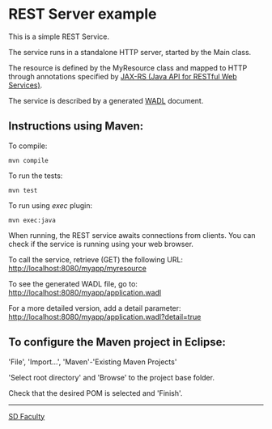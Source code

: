 # REST Server example

This is a simple REST Service.

The service runs in a standalone HTTP server, started by the Main class.

The resource is defined by the MyResource class and mapped to HTTP through annotations specified by [JAX-RS (Java API for RESTful Web Services)](https://en.wikipedia.org/wiki/Java_API_for_RESTful_Web_Services).

The service is described by a generated [WADL](https://en.wikipedia.org/wiki/Web_Application_Description_Language) document.


## Instructions using Maven:

To compile:
```
mvn compile
```

To run the tests:
```
mvn test
```

To run using _exec_ plugin:
```
mvn exec:java
```

When running, the REST service awaits connections from clients.
You can check if the service is running using your web browser.

To call the service, retrieve (GET) the following URL:
[http://localhost:8080/myapp/myresource](http://localhost:8080/myapp/myresource)

To see the generated WADL file, go to:
[http://localhost:8080/myapp/application.wadl](http://localhost:8080/myapp/application.wadl)

For a more detailed version, add a detail parameter:
[http://localhost:8080/myapp/application.wadl?detail=true](http://localhost:8080/myapp/application.wadl?detail=true)


## To configure the Maven project in Eclipse:

'File', 'Import...', 'Maven'-'Existing Maven Projects'

'Select root directory' and 'Browse' to the project base folder.

Check that the desired POM is selected and 'Finish'.


----

[SD Faculty](mailto:leic-sod@disciplinas.tecnico.ulisboa.pt)
